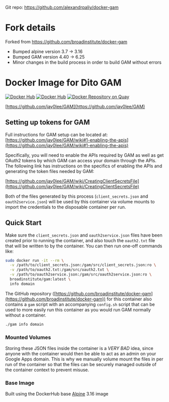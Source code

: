 Git repo: https://github.com/alexandrpaliy/docker-gam

# Fork details
Forked from https://github.com/broadinstitute/docker-gam
* Bumped alpine version 3.7 -> 3.16
* Bumped GAM version 4.40 -> 6.25
* Minor changes in the build process in order to build GAM without errors

# Docker Image for Dito GAM

[![Docker Hub](https://img.shields.io/docker/pulls/broadinstitute/gam.svg)](https://hub.docker.com/r/broadinstitute/gam/)
[![Docker Hub](https://img.shields.io/docker/build/broadinstitute/gam.svg)](https://hub.docker.com/r/broadinstitute/gam/)
[![Docker Repository on Quay](https://quay.io/repository/broadinstitute/gam/status "Docker Repository on Quay")](https://quay.io/repository/broadinstitute/gam)

[https://github.com/jay0lee/GAM](https://github.com/jay0lee/GAM)

## Setting up tokens for GAM

Full instructions for GAM setup can be located at: [https://github.com/jay0lee/GAM/wiki#1-enabling-the-apis](https://github.com/jay0lee/GAM/wiki#1-enabling-the-apis)

Specifically, you will need to enable the APIs required by GAM as well as get OAuth2 tokens by which GAM can access your domain through the APIs.  The following link has instructions on the specifics of enabling the APIs and generating the token files needed by GAM:

[https://github.com/jay0lee/GAM/wiki/CreatingClientSecretsFile](https://github.com/jay0lee/GAM/wiki/CreatingClientSecretsFile)

Both of the files generated by this process (`client_secrets.json` and `oauth2service.json`) will be used by this container via volume mounts to import the credentials to the disposable container per run.

## Quick Start

Make sure the `client_secrets.json` and `oauth2service.json` files have been created prior to running the container, and also touch the `oauth2.txt` file that will be written to by the container.  You can then run one-off commands like:

```sh
sudo docker run -it --rm \
  -v /path/to/client_secrets.json:/gam/src/client_secrets.json:ro \
  -v /path/to/oauth2.txt:/gam/src/oauth2.txt \
  -v /path/to/oauth2service.json:/gam/src/oauth2service.json:ro \
  broadinstitute/gam:latest \
  info domain
```

The GitHub repository ([https://github.com/broadinstitute/docker-gam](https://github.com/broadinstitute/docker-gam)) for this container also contains a `gam` script with an accompanying `config.sh` script that can be used to more easily run this container as you would run GAM normally without a container.

```sh
./gam info domain
```

### Mounted Volumes

Storing these JSON files inside the container is a *VERY BAD* idea, since anyone with the container would then be able to act as an admin on your Google Apps domain.  This is why we manually volume mount the files in per run of the container so that the files can be securely managed outside of the container context to prevent misuse.

### Base Image

Built using the DockerHub base [Alpine](https://hub.docker.com/r/library/alpine/) 3.16 image
